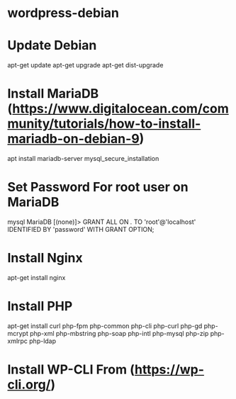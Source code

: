 # wordpress-debian


# Update Debian
apt-get update
apt-get upgrade
apt-get dist-upgrade

# Install MariaDB (https://www.digitalocean.com/community/tutorials/how-to-install-mariadb-on-debian-9)
apt install mariadb-server
mysql_secure_installation

# Set Password For root user on MariaDB
mysql
MariaDB [(none)]> GRANT ALL ON *.* TO 'root'@'localhost' IDENTIFIED BY 'password' WITH GRANT OPTION;

# Install Nginx
apt-get install nginx

# Install PHP
apt-get install curl php-fpm php-common php-cli php-curl php-gd php-mcrypt php-xml php-mbstring php-soap php-intl php-mysql php-zip php-xmlrpc php-ldap

# Install WP-CLI From (https://wp-cli.org/)

